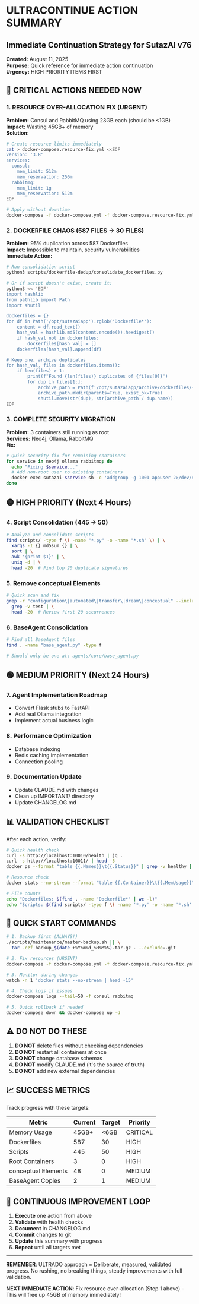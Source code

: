 # ULTRACONTINUE ACTION SUMMARY
## Immediate Continuation Strategy for SutazAI v76

**Created:** August 11, 2025  
**Purpose:** Quick reference for immediate action continuation  
**Urgency:** HIGH PRIORITY ITEMS FIRST  

## 🔴 CRITICAL ACTIONS NEEDED NOW

### 1. RESOURCE OVER-ALLOCATION FIX (URGENT)
**Problem:** Consul and RabbitMQ using 23GB each (should be <1GB)  
**Impact:** Wasting 45GB+ of memory  
**Solution:**
```bash
# Create resource limits immediately
cat > docker-compose.resource-fix.yml <<EOF
version: '3.8'
services:
  consul:
    mem_limit: 512m
    mem_reservation: 256m
  rabbitmq:
    mem_limit: 1g
    mem_reservation: 512m
EOF

# Apply without downtime
docker-compose -f docker-compose.yml -f docker-compose.resource-fix.yml up -d
```

### 2. DOCKERFILE CHAOS (587 FILES → 30 FILES)
**Problem:** 95% duplication across 587 Dockerfiles  
**Impact:** Impossible to maintain, security vulnerabilities  
**Immediate Action:**
```bash
# Run consolidation script
python3 scripts/dockerfile-dedup/consolidate_dockerfiles.py

# Or if script doesn't exist, create it:
python3 << 'EOF'
import hashlib
from pathlib import Path
import shutil

dockerfiles = {}
for df in Path('/opt/sutazaiapp').rglob('Dockerfile*'):
    content = df.read_text()
    hash_val = hashlib.md5(content.encode()).hexdigest()
    if hash_val not in dockerfiles:
        dockerfiles[hash_val] = []
    dockerfiles[hash_val].append(df)

# Keep one, archive duplicates
for hash_val, files in dockerfiles.items():
    if len(files) > 1:
        print(f"Found {len(files)} duplicates of {files[0]}")
        for dup in files[1:]:
            archive_path = Path(f'/opt/sutazaiapp/archive/dockerfiles/{dup.parent.name}')
            archive_path.mkdir(parents=True, exist_ok=True)
            shutil.move(str(dup), str(archive_path / dup.name))
EOF
```

### 3. COMPLETE SECURITY MIGRATION
**Problem:** 3 containers still running as root  
**Services:** Neo4j, Ollama, RabbitMQ  
**Fix:**
```bash
# Quick security fix for remaining containers
for service in neo4j ollama rabbitmq; do
  echo "Fixing $service..."
  # Add non-root user to existing containers
  docker exec sutazai-$service sh -c 'addgroup -g 1001 appuser 2>/dev/null; adduser -u 1001 -G appuser -D appuser 2>/dev/null || true'
done
```

## 🟡 HIGH PRIORITY (Next 4 Hours)

### 4. Script Consolidation (445 → 50)
```bash
# Analyze and consolidate scripts
find scripts/ -type f \( -name "*.py" -o -name "*.sh" \) | \
  xargs -I {} md5sum {} | \
  sort | \
  awk '{print $1}' | \
  uniq -d | \
  head -20  # Find top 20 duplicate signatures
```

### 5. Remove conceptual Elements
```bash
# Quick scan and fix
grep -r "configuration\|automated\|transfer\|dream\|conceptual" --include="*.py" . | \
  grep -v test | \
  head -20  # Review first 20 occurrences
```

### 6. BaseAgent Consolidation
```bash
# Find all BaseAgent files
find . -name "base_agent.py" -type f

# Should only be one at: agents/core/base_agent.py
```

## 🟢 MEDIUM PRIORITY (Next 24 Hours)

### 7. Agent Implementation Roadmap
- Convert Flask stubs to FastAPI
- Add real Ollama integration
- Implement actual business logic

### 8. Performance Optimization
- Database indexing
- Redis caching implementation
- Connection pooling

### 9. Documentation Update
- Update CLAUDE.md with changes
- Clean up IMPORTANT/ directory
- Update CHANGELOG.md

## 📊 VALIDATION CHECKLIST

After each action, verify:
```bash
# Quick health check
curl -s http://localhost:10010/health | jq .
curl -s http://localhost:10011/ | head -5
docker ps --format "table {{.Names}}\t{{.Status}}" | grep -v healthy || echo "All healthy!"

# Resource check
docker stats --no-stream --format "table {{.Container}}\t{{.MemUsage}}" | head -10

# File counts
echo "Dockerfiles: $(find . -name 'Dockerfile*' | wc -l)"
echo "Scripts: $(find scripts/ -type f \( -name '*.py' -o -name '*.sh' \) | wc -l)"
```

## 🚀 QUICK START COMMANDS

```bash
# 1. Backup first (ALWAYS!)
./scripts/maintenance/master-backup.sh || \
  tar -czf backup_$(date +%Y%m%d_%H%M%S).tar.gz . --exclude=.git

# 2. Fix resources (URGENT)
docker-compose -f docker-compose.yml -f docker-compose.resource-fix.yml up -d

# 3. Monitor during changes
watch -n 1 'docker stats --no-stream | head -15'

# 4. Check logs if issues
docker-compose logs --tail=50 -f consul rabbitmq

# 5. Quick rollback if needed
docker-compose down && docker-compose up -d
```

## ⚠️ DO NOT DO THESE

1. **DO NOT** delete files without checking dependencies
2. **DO NOT** restart all containers at once
3. **DO NOT** change database schemas
4. **DO NOT** modify CLAUDE.md (it's the source of truth)
5. **DO NOT** add new external dependencies

## 📈 SUCCESS METRICS

Track progress with these targets:

| Metric | Current | Target | Priority |
|--------|---------|--------|----------|
| Memory Usage | 45GB+ | <6GB | CRITICAL |
| Dockerfiles | 587 | 30 | HIGH |
| Scripts | 445 | 50 | HIGH |
| Root Containers | 3 | 0 | HIGH |
| conceptual Elements | 48 | 0 | MEDIUM |
| BaseAgent Copies | 2 | 1 | MEDIUM |

## 🔄 CONTINUOUS IMPROVEMENT LOOP

1. **Execute** one action from above
2. **Validate** with health checks
3. **Document** in CHANGELOG.md
4. **Commit** changes to git
5. **Update** this summary with progress
6. **Repeat** until all targets met

---

**REMEMBER**: ULTRADO approach = Deliberate, measured, validated progress.
No rushing, no breaking things, steady improvements with full validation.

**NEXT IMMEDIATE ACTION**: Fix resource over-allocation (Step 1 above) - This will free up 45GB of memory immediately!